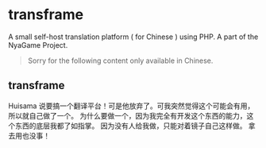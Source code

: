 # transframe
A small self-host translation platform ( for Chinese ) using PHP.
A part of the NyaGame Project.

> Sorry for the following content only available in Chinese.

## transframe

Huisama 说要搞一个翻译平台！可是他放弃了。可我突然觉得这个可能会有用，所以就自己做了一个。
为什么要做一个，因为我完全有开发这个东西的能力，这个东西的底层我都了如指掌。
因为没有人给我做，只能对着镜子自己这样做。
拿去用也没事！

